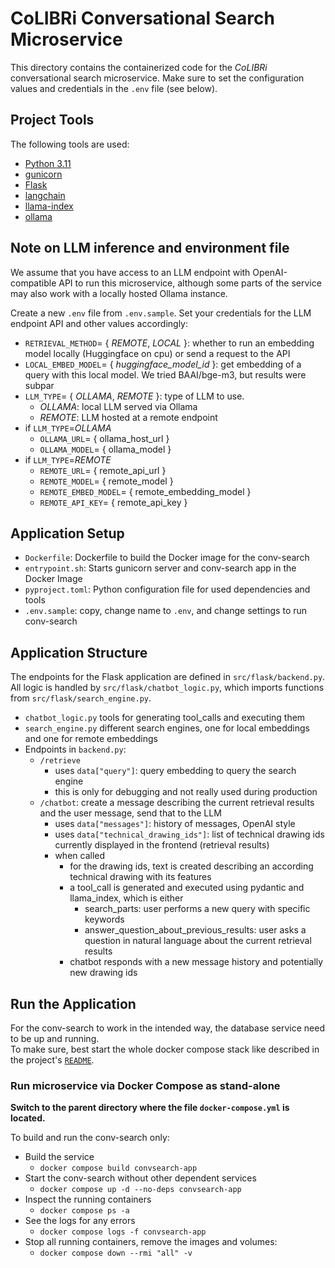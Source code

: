 # CoLIBRi Conversational Search Microservice

This directory contains the containerized code for the _CoLIBRi_ conversational search microservice. 
Make sure to set the configuration values and credentials in the `.env` file (see below).

## Project Tools

The following tools are used:
* [Python 3.11](https://www.python.org/downloads/release/python-3110/)
* [gunicorn](https://gunicorn.org/)
* [Flask](https://flask.palletsprojects.com/en/stable/)
* [langchain](https://python.langchain.com/docs/introduction/)
* [llama-index](https://developers.llamaindex.ai/python/framework/)
* [ollama](https://github.com/ollama/ollama-python)

## Note on LLM inference and environment file

We assume that you have access to an LLM endpoint with OpenAI-compatible API to run this microservice, 
although some parts of the service may also work with a locally hosted Ollama instance.

Create a new `.env` file from `.env.sample`. Set your credentials for the LLM endpoint API and other values accordingly:
* `RETRIEVAL_METHOD`= { _REMOTE_, _LOCAL_ }: whether to run an embedding model locally (Huggingface on cpu) or send a request to the API
* `LOCAL_EMBED_MODEL`= { _huggingface_model_id_ }: get embedding of a query with this local model. We tried BAAI/bge-m3, but results were subpar
* `LLM_TYPE`= { _OLLAMA_, _REMOTE_ }: type of LLM to use.
  * _OLLAMA_: local LLM served via Ollama
  * _REMOTE_: LLM hosted at a remote endpoint
* if `LLM_TYPE`=_OLLAMA_
  * `OLLAMA_URL`= { ollama_host_url }
  * `OLLAMA_MODEL`= { ollama_model }
* if `LLM_TYPE`=_REMOTE_
  * `REMOTE_URL`= { remote_api_url }
  * `REMOTE_MODEL`= { remote_model }
  * `REMOTE_EMBED_MODEL`= { remote_embedding_model }
  * `REMOTE_API_KEY`= { remote_api_key }

## Application Setup

* `Dockerfile`: Dockerfile to build the Docker image for the conv-search
* `entrypoint.sh`: Starts gunicorn server and conv-search app in the Docker Image
* `pyproject.toml`: Python configuration file for used dependencies and tools
* `.env.sample`: copy, change name to `.env`, and change settings to run conv-search

## Application Structure

The endpoints for the Flask application are defined in `src/flask/backend.py`.  
All logic is handled by `src/flask/chatbot_logic.py`, which imports functions from `src/flask/search_engine.py`.

* `chatbot_logic.py` tools for generating tool_calls and executing them
* `search_engine.py` different search engines, one for local embeddings and one for remote embeddings
* Endpoints in `backend.py`:
  * `/retrieve`
    * uses `data["query"]`: query embedding to query the search engine
    * this is only for debugging and not really used during production
  * `/chatbot`: create a message describing the current retrieval results and the user message, send that to the LLM
    * uses `data["messages"]`: history of messages, OpenAI style
    * uses `data["technical_drawing_ids"]`: list of technical drawing ids currently displayed in the frontend (retrieval results)
    * when called
      * for the drawing ids, text is created describing an according technical drawing with its features
      * a tool_call is generated and executed using pydantic and llama_index, which is either
        * search_parts: user performs a new query with specific keywords
        * answer_question_about_previous_results: user asks a question in natural language about the current retrieval results
      * chatbot responds with a new message history and potentially new drawing ids

## Run the Application

For the conv-search to work in the intended way, the database service need to be up and running.  
To make sure, best start the whole docker compose stack like described in the project's [`README`](../README.md#docker-compose-setup).

### Run microservice via Docker Compose as stand-alone

**Switch to the parent directory where the file `docker-compose.yml` is located.**

To build and run the conv-search only:
* Build the service
  * `docker compose build convsearch-app`
* Start the conv-search without other dependent services
  * `docker compose up -d --no-deps convsearch-app`
* Inspect the running containers
  * `docker compose ps -a`
* See the logs for any errors
  * `docker compose logs -f convsearch-app`
* Stop all running containers, remove the images and volumes:
  * `docker compose down --rmi "all" -v`

